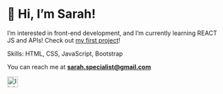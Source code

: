 # 👋 Hi, I’m Sarah!

I’m interested in front-end development, and I’m currently learning REACT JS and APIs! Check out [my first project](https://github.com/Sarah-Specialist/PFcalculator)!

Skills: HTML, CSS, JavaScript, Bootstrap

You can reach me at **sarah.specialist@gmail.com**

[<img src='https://www.cnm.edu/depts/mco/marketing/images/linkedin-logo.png/linkedin-logo.png' alt='linkedin' height='25'>](https://www.linkedin.com/in/sarah-khoo-jing-yi/)  


